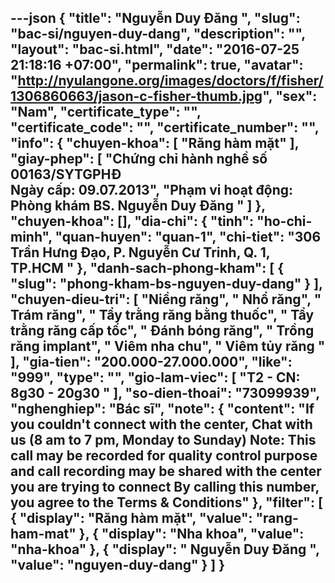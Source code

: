 ---json
{
    "title": "Nguyễn Duy Đăng ",
    "slug": "bac-si/nguyen-duy-dang",
    "description": "",
    "layout": "bac-si.html",
    "date": "2016-07-25 21:18:16 +07:00",
    "permalink": true,
    "avatar": "http://nyulangone.org/images/doctors/f/fisher/1306860663/jason-c-fisher-thumb.jpg",
    "sex": "Nam",
    "certificate_type": "",
    "certificate_code": "",
    "certificate_number": "",
    "info": {
        "chuyen-khoa": [
            "Răng hàm mặt"
        ],
        "giay-phep": [
            "Chứng chỉ hành nghề số 00163/SYTGPHĐ  <br> Ngày cấp: 09.07.2013",
            "Phạm vi hoạt động: Phòng khám BS. Nguyễn Duy Đăng "
        ]
    },
    "chuyen-khoa": [],
    "dia-chi": {
        "tinh": "ho-chi-minh",
        "quan-huyen": "quan-1",
        "chi-tiet": "306 Trần Hưng Đạo, P. Nguyễn Cư Trinh, Q. 1, TP.HCM "
    },
    "danh-sach-phong-kham": [
        {
            "slug": "phong-kham-bs-nguyen-duy-dang"
        }
    ],
    "chuyen-dieu-tri": [
        "Niềng răng",
        " Nhổ răng",
        " Trám răng",
        " Tẩy trằng răng bằng thuốc",
        " Tẩy trằng răng cấp tốc",
        " Đánh bóng răng",
        " Trồng răng implant",
        " Viêm nha chu",
        " Viêm tủy răng "
    ],
    "gia-tien": "200.000-27.000.000",
    "like": "999",
    "type": "",
    "gio-lam-viec": [
        "T2 - CN: 8g30 - 20g30 "
    ],
    "so-dien-thoai": "73099939",
    "nghenghiep": "Bác sĩ",
    "note": {
        "content": "If you couldn't connect with the center, Chat with us (8 am to 7 pm, Monday to Sunday) Note: This call may be recorded for quality control purpose and call recording may be shared with the center you are trying to connect By calling this number, you agree to the Terms & Conditions"
    },
    "filter": [
        {
            "display": "Răng hàm mặt",
            "value": "rang-ham-mat"
        },
        {
            "display": "Nha khoa",
            "value": "nha-khoa"
        },
        {
            "display": " Nguyễn Duy Đăng   ",
            "value": "nguyen-duy-dang"
        }
    ]
}
---
